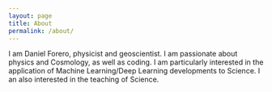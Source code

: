 ```yaml
---
layout: page
title: About
permalink: /about/
---
```


I am Daniel Forero, physicist and geoscientist. I am passionate about physics and Cosmology, as well as coding. I am particularly interested in the application of Machine Learning/Deep Learning developments to Science. I an also interested in the teaching of Science.


